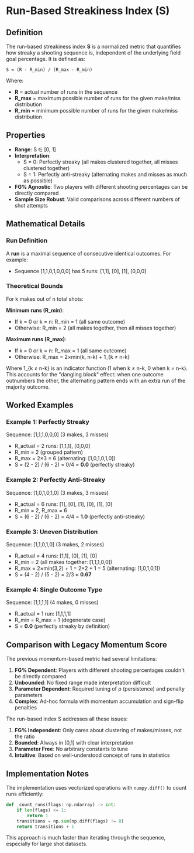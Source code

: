 # Run-Based Streakiness Index (S)

## Definition

The run-based streakiness index **S** is a normalized metric that quantifies how streaky a shooting sequence is, independent of the underlying field goal percentage. It is defined as:

```
S = (R - R_min) / (R_max - R_min)
```

Where:
- **R** = actual number of runs in the sequence
- **R_max** = maximum possible number of runs for the given make/miss distribution
- **R_min** = minimum possible number of runs for the given make/miss distribution

## Properties

- **Range**: S ∈ [0, 1]
- **Interpretation**: 
  - S = 0: Perfectly streaky (all makes clustered together, all misses clustered together)
  - S = 1: Perfectly anti-streaky (alternating makes and misses as much as possible)
- **FG% Agnostic**: Two players with different shooting percentages can be directly compared
- **Sample Size Robust**: Valid comparisons across different numbers of shot attempts

## Mathematical Details

### Run Definition
A **run** is a maximal sequence of consecutive identical outcomes. For example:
- Sequence [1,1,0,1,0,0,0] has 5 runs: [1,1], [0], [1], [0,0,0]

### Theoretical Bounds

For k makes out of n total shots:

**Minimum runs (R_min)**:
- If k = 0 or k = n: R_min = 1 (all same outcome)
- Otherwise: R_min = 2 (all makes together, then all misses together)

**Maximum runs (R_max)**:
- If k = 0 or k = n: R_max = 1 (all same outcome)
- Otherwise: R_max = 2×min(k, n-k) + 1_{k ≠ n-k}

Where 1_{k ≠ n-k} is an indicator function (1 when k ≠ n-k, 0 when k = n-k). This accounts for the "dangling block" effect: when one outcome outnumbers the other, the alternating pattern ends with an extra run of the majority outcome.

## Worked Examples

### Example 1: Perfectly Streaky
Sequence: [1,1,1,0,0,0] (3 makes, 3 misses)
- R_actual = 2 runs: [1,1,1], [0,0,0]
- R_min = 2 (grouped pattern)
- R_max = 2×3 = 6 (alternating: [1,0,1,0,1,0])
- S = (2 - 2) / (6 - 2) = 0/4 = **0.0** (perfectly streaky)

### Example 2: Perfectly Anti-Streaky  
Sequence: [1,0,1,0,1,0] (3 makes, 3 misses)
- R_actual = 6 runs: [1], [0], [1], [0], [1], [0]
- R_min = 2, R_max = 6
- S = (6 - 2) / (6 - 2) = 4/4 = **1.0** (perfectly anti-streaky)

### Example 3: Uneven Distribution
Sequence: [1,1,0,1,0] (3 makes, 2 misses)
- R_actual = 4 runs: [1,1], [0], [1], [0] 
- R_min = 2 (all makes together: [1,1,1,0,0])
- R_max = 2×min(3,2) + 1 = 2×2 + 1 = 5 (alternating: [1,0,1,0,1])
- S = (4 - 2) / (5 - 2) = 2/3 ≈ **0.67**

### Example 4: Single Outcome Type
Sequence: [1,1,1,1] (4 makes, 0 misses)
- R_actual = 1 run: [1,1,1,1]
- R_min = R_max = 1 (degenerate case)
- S = **0.0** (perfectly streaky by definition)

## Comparison with Legacy Momentum Score

The previous momentum-based metric had several limitations:

1. **FG% Dependent**: Players with different shooting percentages couldn't be directly compared
2. **Unbounded**: No fixed range made interpretation difficult  
3. **Parameter Dependent**: Required tuning of ρ (persistence) and penalty parameters
4. **Complex**: Ad-hoc formula with momentum accumulation and sign-flip penalties

The run-based index S addresses all these issues:

1. **FG% Independent**: Only cares about clustering of makes/misses, not the ratio
2. **Bounded**: Always in [0,1] with clear interpretation
3. **Parameter Free**: No arbitrary constants to tune
4. **Intuitive**: Based on well-understood concept of runs in statistics

## Implementation Notes

The implementation uses vectorized operations with `numpy.diff()` to count runs efficiently:

```python
def _count_runs(flags: np.ndarray) -> int:
    if len(flags) <= 1:
        return 1
    transitions = np.sum(np.diff(flags) != 0)
    return transitions + 1
```

This approach is much faster than iterating through the sequence, especially for large shot datasets. 